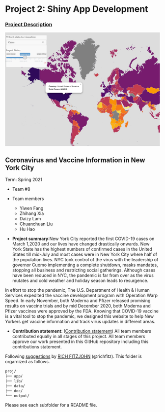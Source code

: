 # Project 2: Shiny App Development

### [Project Description](doc/project2_desc.md)

![screenshot](doc/figs/map.jpg)



## Coronavirus and Vaccine Information in New York City
Term: Spring 2021

+ Team #8
+ Team members
	+ Yiwen Fang
	+ Zhihang Xia
	+ Daizy Lam
	+ Chuanchuan Liu
	+ Hu Hao

+ **Project summary**:New York City reported the first COVID-19 cases on March 1,2020 and our lives have changed drastically onwards. New York State has the highest numbers of confirmed cases in the United States till mid-July and most cases were in New York City where half of the population lives. NYC took control of the virus with the leadership of governor Cuomo implementing a complete shutdown, masks mandates, stopping all business and restricting social gatherings. Although cases have been reduced in NYC, the pandemic is far from over as the virus mutates and cold weather and holiday season leads to resurgence.

In effort to stop the pandemic, The U.S. Department of Health & Human Services expedited the vaccine development program with Operation Warp Speed. In early November, both Moderna and Pfizer released promising results on vaccine trials and by mid December 2020, both Moderna and Pfizer vaccines were approved by the FDA. Knowing that COVID-19 vaccine is a vital tool to stop the pandemic, we designed this website to help New Yorkers get vaccine information and track virus updates in different areas.

+ **Contribution statement**: ([Contribution statement](doc/a_note_on_contributions.md)) All team members contributed equally in all stages of this project. All team members approve our work presented in this GitHub repository including this contributions statement. 

Following [suggestions](http://nicercode.github.io/blog/2013-04-05-projects/) by [RICH FITZJOHN](http://nicercode.github.io/about/#Team) (@richfitz). This folder is orgarnized as follows.

```
proj/
├── app/
├── lib/
├── data/
├── doc/
└── output/
```

Please see each subfolder for a README file.

